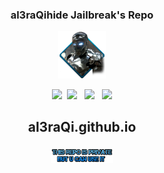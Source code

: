 ### <p align="center">al3raQihide Jailbreak's Repo

	
<p align="center">
<img src="./al3raQeIcon.png" alt="al3raQihide" width="15%" />
</p>


<p align="center">
  <a href="https://www.facebook.com" target="_blank" title="Facebook"
    ><img src="https://al3raqi.github.io/photo/facebookMe.png" /></a
  >&nbsp;&nbsp;<a
    href="https://twitter.com/home"
    target="_blank"
    title="Twitter"
    ><img src="https://al3raqi.github.io/photo/twitterMe.png" /></a
  >&nbsp; &nbsp;<a
    href="https://www.youtube.com"
    target="_blank"
    title="YouTube"
    ><img src="https://al3raqi.github.io/photo/youtubeMe.png" /></a
  >&nbsp; &nbsp;<a
    href="https://al3raqi.github.io"
    target="_blank"
    title="My Repo"
    ><img src="https://al3raqi.github.io/photo/RepoMe.png"
  /></a>
</div>
</p>

## <p align="center">al3raQi.github.io	
<p align="center">
<img src="./photo/PrivaterRpo.png" alt="al3raQihide" width="20%" />
</p>
